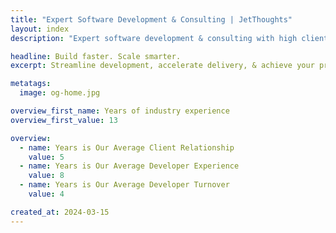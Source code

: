 ```yaml
---
title: "Expert Software Development & Consulting | JetThoughts"
layout: index
description: "Expert software development & consulting with high client retention. Reduce costs up to 50% while accelerating delivery up to 3x faster. Free consultation ✓"

headline: Build faster. Scale smarter.
excerpt: Streamline development, accelerate delivery, & achieve your product vision with access to turnkey engineering resources backed by world-class technical talent.

metatags:
  image: og-home.jpg

overview_first_name: Years of industry experience
overview_first_value: 13

overview:
  - name: Years is Our Average Client Relationship
    value: 5
  - name: Years is Our Average Developer Experience
    value: 8
  - name: Years is Our Average Developer Turnover
    value: 4

created_at: 2024-03-15
---
```

